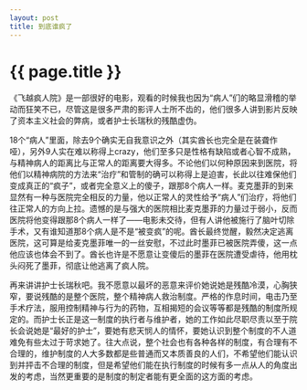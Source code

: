 ```yaml
---
layout: post
title: 到底谁疯了
---
```


{{ page.title }}
===============

《飞越疯人院》是一部很好的电影，观看的时候我也因为“病人”们的略显滑稽的举动而狂笑不已，尽管这是很多严肃的影评人士所不齿的，他们很多人讲到影片反映了资本主义社会的弊病，或者护士长瑞秋的残酷虚伪。

18个“病人”里面，除去9个确实无自我意识之外（其实酋长也完全是在装聋作哑），另外9人实在难以称得上crazy，他们至多只是性格有缺陷或者心智不成熟，与精神病人的距离比与正常人的距离要大得多。不论他们以何种原因来到医院，将他们以精神病院的方法来“治疗”和管制的确可以称得上是迫害，长此以往难保他们变成真正的“疯子”，或者完全意义上的傻子，跟那8个病人一样。麦克墨菲的到来显然有一种与医院完全相反的力量，他以正常人的灵性给予“病人”们治疗，将他们往正常人的方向上拉。遗憾的是与强大的医院相比麦克墨菲的力量过于弱小，反而医院将他变得跟那8个病人一样了——电影未交待，但有人讲他被施行了脑叶切除手术，又有谁知道那8个病人是不是“被变疯”的呢。酋长最终觉醒，毅然决定逃离医院，这可算是给麦克墨菲唯一的一丝安慰，不过此时墨菲已被医院弄傻，这一点他应该也体会不到了。酋长也许是不愿意让变傻后的墨菲在医院遭受虐待，他用枕头闷死了墨菲，彻底让他逃离了疯人院。

再来讲讲护士长瑞秋吧。我不愿意以最坏的恶意来评价她说她是残酷冷漠，心胸狭窄，要说残酷的是整个医院，整个精神病人救治制度。严格的作息时间，电击乃至手术疗法，服用控制精神与行为的药物，互相揭短的会议等等都是残酷的制度所规定的。而护士长正是这一制度的执行者与维护者，她的工作如此尽职尽责以至于院长会说她是“最好的护士”，要她有悲天悯人的情怀，要她认识到整个制度的不人道难免有些太过于苛求她了。往大点说，整个社会也有各种各样的制度，有合理有不合理的，维护制度的人大多数都是些普通而又本质善良的人们，不希望他们能认识到并抨击不合理的制度，但是希望他们能在执行制度的时候有多一点从人的角度出发的考虑，当然更重要的是制度的制定者能有更全面的这方面的考虑。
